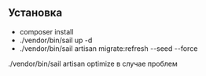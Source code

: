 ## Установка

- composer install
- ./vendor/bin/sail up -d
- ./vendor/bin/sail artisan migrate:refresh --seed --force


./vendor/bin/sail artisan optimize в случае проблем
